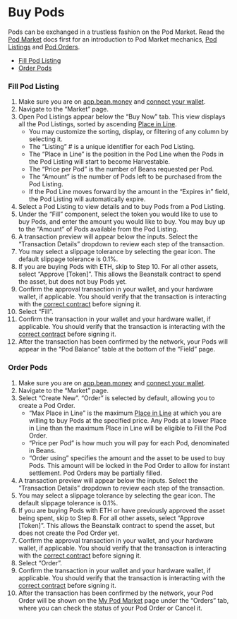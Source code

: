 # Buy Pods

Pods can be exchanged in a trustless fashion on the Pod Market. Read the [Pod Market](../../farm/market.md#the-pod-market) docs first for an introduction to Pod Market mechanics, [Pod Listings](../../additional-resources/glossary.md#pod-listing) and [Pod Orders](../../additional-resources/glossary.md#pod-order).

* [Fill Pod Listing](buy-pods.md#\_h7wv7iarhbgk)
* [Order Pods](buy-pods.md#\_714q89jrln2n)

### Fill Pod Listing <a href="#fill-pod-listing" id="fill-pod-listing"></a>

1. Make sure you are on [app.bean.money](https://app.bean.money/) and [connect your wallet](../getting-started/connect-wallet.md).
2. Navigate to the “Market” page.
3. Open Pod Listings appear below the “Buy Now” tab. This view displays all the Pod Listings, sorted by ascending [Place in Line](../../additional-resources/glossary.md#pod-line).
   * You may customize the sorting, display, or filtering of any column by selecting it.
   * The “Listing” # is a unique identifier for each Pod Listing.
   * The “Place in Line” is the position in the Pod Line when the Pods in the Pod Listing will start to become Harvestable.
   * The “Price per Pod” is the number of Beans requested per Pod.
   * The “Amount” is the number of Pods left to be purchased from the Pod Listing.
   * If the Pod Line moves forward by the amount in the “Expires in” field, the Pod Listing will automatically expire.
4. Select a Pod Listing to view details and to buy Pods from a Pod Listing.
5. Under the “Fill” component, select the token you would like to use to buy Pods, and enter the amount you would like to buy. You may buy up to the “Amount” of Pods available from the Pod Listing.
6. A transaction preview will appear below the inputs. Select the “Transaction Details” dropdown to review each step of the transaction.
7. You may select a slippage tolerance by selecting the gear icon. The default slippage tolerance is 0.1%.
8. If you are buying Pods with ETH, skip to Step 10. For all other assets, select “Approve \[Token]”. This allows the Beanstalk contract to spend the asset, but does not buy Pods yet.
9. Confirm the approval transaction in your wallet, and your hardware wallet, if applicable. You should verify that the transaction is interacting with the [correct contract](../../additional-resources/contracts.md) before signing it.
10. Select “Fill”.
11. Confirm the transaction in your wallet and your hardware wallet, if applicable. You should verify that the transaction is interacting with the [correct contract](../../additional-resources/contracts.md) before signing it.
12. After the transaction has been confirmed by the network, your Pods will appear in the “Pod Balance” table at the bottom of the “Field” page.

### Order Pods <a href="#order-pods" id="order-pods"></a>

1. Make sure you are on [app.bean.money](https://app.bean.money/) and [connect your wallet](../getting-started/connect-wallet.md).
2. Navigate to the “Market” page.
3. Select “Create New”. “Order” is selected by default, allowing you to create a Pod Order.
   * “Max Place in Line” is the maximum [Place in Line](../../additional-resources/glossary.md#pod-line) at which you are willing to buy Pods at the specified price. Any Pods at a lower Place in Line than the maximum Place in Line will be eligible to Fill the Pod Order.
   * “Price per Pod” is how much you will pay for each Pod, denominated in Beans.
   * “Order using” specifies the amount and the asset to be used to buy Pods. This amount will be locked in the Pod Order to allow for instant settlement. Pod Orders may be partially filled.
4. A transaction preview will appear below the inputs. Select the “Transaction Details” dropdown to review each step of the transaction.
5. You may select a slippage tolerance by selecting the gear icon. The default slippage tolerance is 0.1%.
6. If you are buying Pods with ETH or have previously approved the asset being spent, skip to Step 8. For all other assets, select “Approve \[Token]”. This allows the Beanstalk contract to spend the asset, but does not create the Pod Order yet.
7. Confirm the approval transaction in your wallet, and your hardware wallet, if applicable. You should verify that the transaction is interacting with the [correct contract](../../additional-resources/contracts.md) before signing it.
8. Select “Order”.
9. Confirm the transaction in your wallet and your hardware wallet, if applicable. You should verify that the transaction is interacting with the [correct contract](../../additional-resources/contracts.md) before signing it.
10. After the transaction has been confirmed by the network, your Pod Order will be shown on the [My Pod Market](https://app.bean.money/#/market/account) page under the “Orders” tab, where you can check the status of your Pod Order or Cancel it.
